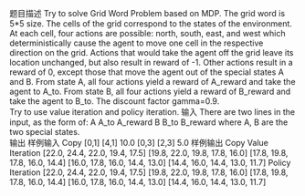 题目描述
Try to solve Grid Word Problem based on MDP. 
The grid word is 5*5 size. The cells of the grid correspond to the states of the environment. At each cell, four actions are possible: north, south, east, and west which deterministically cause the agent to move one cell in the respective direction on the grid. Actions that would take the agent off the grid leave its location unchanged, but also result in reward of -1. Other actions result in a reward of 0, except those that move the agent out of the special states A and B.
From state A, all four actions yield a reward of A_reward and take the agent to A_to. From state B, all four actions yield a reward of B_reward and take the agent to B_to. The discount factor gamma=0.9.  
Try to use value iteration and policy iteration. 
输入
There are two lines in the input, as the form of: 
A A_to A_reward 
B B_to B_reward 
where A, B are the two special states.  
输出
样例输入 Copy
[0,1] [4,1] 10.0
[0,3] [2,3] 5.0
样例输出	Copy
Value Iteration
[22.0, 24.4, 22.0, 19.4, 17.5]
[19.8, 22.0, 19.8, 17.8, 16.0]
[17.8, 19.8, 17.8, 16.0, 14.4]
[16.0, 17.8, 16.0, 14.4, 13.0]
[14.4, 16.0, 14.4, 13.0, 11.7]
Policy Iteration
[22.0, 24.4, 22.0, 19.4, 17.5]
[19.8, 22.0, 19.8, 17.8, 16.0]
[17.8, 19.8, 17.8, 16.0, 14.4]
[16.0, 17.8, 16.0, 14.4, 13.0]
[14.4, 16.0, 14.4, 13.0, 11.7]